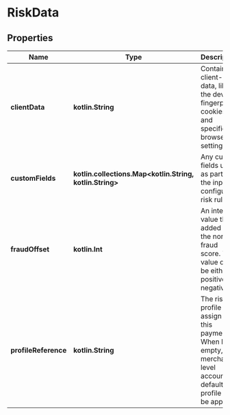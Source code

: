 
# RiskData

## Properties
Name | Type | Description | Notes
------------ | ------------- | ------------- | -------------
**clientData** | **kotlin.String** | Contains client-side data, like the device fingerprint, cookies, and specific browser settings. |  [optional]
**customFields** | **kotlin.collections.Map&lt;kotlin.String, kotlin.String&gt;** | Any custom fields used as part of the input to configured risk rules. |  [optional]
**fraudOffset** | **kotlin.Int** | An integer value that is added to the normal fraud score. The value can be either positive or negative. |  [optional]
**profileReference** | **kotlin.String** | The risk profile to assign to this payment. When left empty, the merchant-level account&#39;s default risk profile will be applied. |  [optional]



